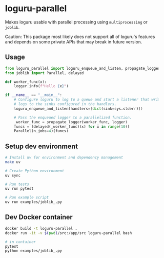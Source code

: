 # loguru-parallel
Makes loguru usable with parallel processing using `multiprocessing` or `joblib`.

Caution: This package most likely does not support all of loguru's features and depends on some private APIs that may break in future version.

## Usage

```py
from loguru_parallel import loguru_enqueue_and_listen, propagate_logger
from joblib import Parallel, delayed

def worker_func(x):
    logger.info(f"Hello {x}")

if __name__ == "__main__":
    # Configure loguru to log to a queue and start a listener that writes
    # logs to the sinks configured in the handlers.
    loguru_enqueue_and_listen(handlers=[dict(sink=sys.stderr)])

    # Pass the enqueued logger to a parallelized function.
    _worker_func = propagate_logger(worker_func, logger)
    funcs = [delayed(_worker_func)(x) for x in range(10)]
    Parallel(n_jobs=4)(funcs)
```

## Setup dev environment

```sh
# Install uv for environment and dependency management
make uv

# Create Python environment
uv sync

# Run tests
uv run pytest

# Run example script
uv run examples/joblib_.py
```

## Dev Docker container

```sh
docker build -t loguru-parallel .
docker run -it -v $(pwd)/src:/app/src loguru-parallel bash

# in container
pytest
python examples/joblib_.py
```


